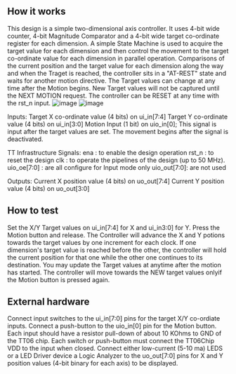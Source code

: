 <!---

This file is used to generate your project datasheet. Please fill in the information below and delete any unused
sections.

You can also include images in this folder and reference them in the markdown. Each image must be less than
512 kb in size, and the combined size of all images must be less than 1 MB.
-->

## How it works

This design is a simple two-dimensional axis controller. It uses 4-bit wide counter, 4-bit Magnitude Comparator and a 4-bit wide target co-ordinate register for each dimension. A simple State Machine is used to acquire the target value for each dimension and then control the movement to the target co-ordinate value for each dimension in parallel operation. Comparisons of the current position and the target value for each dimension along the way and when the Traget is reached, the controller sits in a "AT-REST" state and waits for another motion directive. The Target values can change at any time after the Motion begins. New Target values will not be captured until the NEXT MOTION request. The controller can be RESET at any time with the rst_n input.
![image](https://github.com/CKPope/tt06-verilog-template/assets/166442118/9af8d539-68c6-49d0-91ef-edca4c9abb46)
![image](https://github.com/CKPope/tt06-verilog-template/assets/166442118/8d319750-3319-4897-a161-a58fdd493411)



Inputs: 
Target X co-ordinate value (4 bits) on ui_in[7:4]
Target Y co-ordinate value (4 bits) on ui_in[3:0]
Motion Input (1 bit) on uio_in[0]; This signal is input after the target values are set. The movement begins after the signal is deactivated.

TT Infrastructure Signals:
ena   : to enable the design operation
rst_n : to reset the design
clk   : to operate the pipelines of the design (up to 50 MHz).
uio_oe[7:0] : are all configure for Input mode only
uio_out[7:0]: are not used

Outputs: 
Current X position value (4 bits) on uo_out[7:4]
Current Y position value (4 bits) on uo_out[3:0]

## How to test
Set the X/Y Target values on ui_in[7:4] for X and ui_in3:0] for Y.
Press the Motion button and release.
The Controller will advance the X and Y potions towards the target values by one increment for each clock. 
If one dimension's target value is reached before the other, the controller will hold the current position for that one while the other one continues to its destination.
You may update the Target values at anytime after the motion has started. The controller will move towards the NEW target values onlyif the Motion button is pressed again.

## External hardware
Connect input switches to the ui_in[7:0] pins for the target X/Y co-ordiate inputs. Connect a push-button to the uio_in[0] pin for the Motion button. Each input should have a resistor pull-down of about 10 KOhms to GND of the TT06 chip. Each switch or push-button must connect the TT06Chip VDD to the input when closed.
Connect either low-current (5-10 ma) LEDS or a LED Driver device a Logic Analyzer to the uo_out[7:0] pins for X and Y position values (4-bit binary for each axis) to be displayed.
